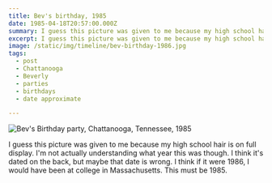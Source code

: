 ```yaml
---
title: Bev's birthday, 1985
date: 1985-04-18T20:57:00.000Z
summary: I guess this picture was given to me because my high school hair is on full display.
excerpt: I guess this picture was given to me because my high school hair is on full display.
image: /static/img/timeline/bev-birthday-1986.jpg
tags:
  - post
  - Chattanooga
  - Beverly
  - parties
  - birthdays
  - date approximate

---
```


![Bev's Birthday party, Chattanooga, Tennessee, 1985](/static/img/timeline/bev-birthday-1986.jpg "Bev's Birthday party, Chattanooga, Tennessee, 1985")

I guess this picture was given to me because my high school hair is on full display. I'm not actually understanding what year this was though. I think it's dated on the back, but maybe that date is wrong. I think if it were 1986, I would have been at college in Massachusetts. This must be 1985. 